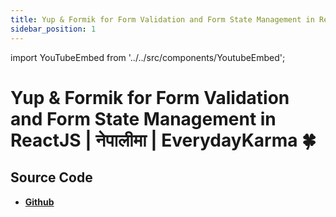 ```yaml
---
title: Yup & Formik for Form Validation and Form State Management in ReactJS | नेपालीमा | EverydayKarma 🍀
sidebar_position: 1
---
```


import YouTubeEmbed from '../../src/components/YoutubeEmbed';

# Yup & Formik for Form Validation and Form State Management in ReactJS | नेपालीमा | EverydayKarma 🍀

<YouTubeEmbed videoId="DjI_VpAJ07c" />

## Source Code

- [**Github**](https://github.com/isarojdahal)